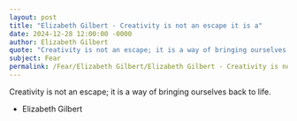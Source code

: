 ```yaml
---
layout: post
title: "Elizabeth Gilbert - Creativity is not an escape it is a"
date: 2024-12-28 12:00:00 -0000
author: Elizabeth Gilbert
quote: "Creativity is not an escape; it is a way of bringing ourselves back to life."
subject: Fear
permalink: /Fear/Elizabeth Gilbert/Elizabeth Gilbert - Creativity is not an escape it is a
---
```


Creativity is not an escape; it is a way of bringing ourselves back to life.

- Elizabeth Gilbert
